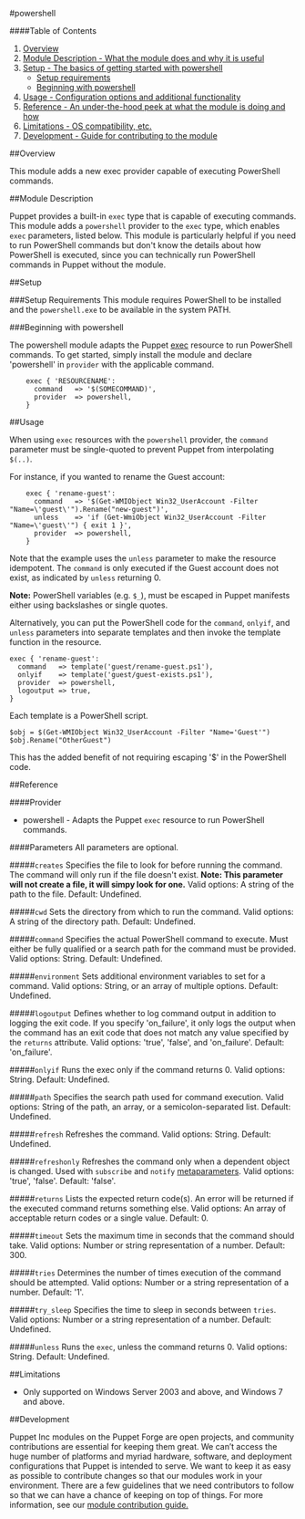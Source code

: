 #powershell

####Table of Contents

1. [Overview](#overview)
2. [Module Description - What the module does and why it is useful](#module-description)
3. [Setup - The basics of getting started with powershell](#setup)
    * [Setup requirements](#setup-requirements)
    * [Beginning with powershell](#beginning-with-powershell)
4. [Usage - Configuration options and additional functionality](#usage)
5. [Reference - An under-the-hood peek at what the module is doing and how](#reference)
5. [Limitations - OS compatibility, etc.](#limitations)
6. [Development - Guide for contributing to the module](#development)

##Overview

This module adds a new exec provider capable of executing PowerShell commands. 

##Module Description

Puppet provides a built-in `exec` type that is capable of executing commands. This module adds a `powershell` provider to the `exec` type,  which enables `exec` parameters, listed below. This module is particularly helpful if you need to run PowerShell commands but don't know the details about how PowerShell is executed, since you can technically run PowerShell commands in Puppet without the module.

##Setup

###Setup Requirements
This module requires PowerShell to be installed and the `powershell.exe` to be available in the system PATH.

###Beginning with powershell

The powershell module adapts the Puppet [exec](http://docs.puppet.com/references/stable/type.html#exec) resource to run PowerShell commands. To get started, simply install the module and declare 'powershell' in `provider` with the applicable command.

~~~
    exec { 'RESOURCENAME':
      command   => '$(SOMECOMMAND)',
      provider  => powershell,
    }
~~~

##Usage

When using `exec` resources with the `powershell` provider, the `command` parameter must be single-quoted to prevent Puppet from interpolating `$(..)`. 

For instance, if you wanted to rename the Guest account:

~~~
    exec { 'rename-guest':
      command   => '$(Get-WMIObject Win32_UserAccount -Filter "Name=\'guest\'").Rename("new-guest")',
      unless    => 'if (Get-WmiObject Win32_UserAccount -Filter "Name=\'guest\'") { exit 1 }',
      provider  => powershell,
    }
~~~

Note that the example uses the `unless` parameter to make the resource idempotent. The `command` is only executed if the Guest account does not exist, as indicated by `unless` returning 0.

**Note:** PowerShell variables (e.g. `$_`), must be escaped in Puppet manifests either using backslashes or single quotes.

Alternatively, you can put the PowerShell code for the `command`, `onlyif`, and `unless` parameters into separate templates and then invoke the template function in the resource.

~~~
exec { 'rename-guest':
  command   => template('guest/rename-guest.ps1'),
  onlyif    => template('guest/guest-exists.ps1'),
  provider  => powershell,
  logoutput => true,
}
~~~

Each template is a PowerShell script.

~~~
$obj = $(Get-WMIObject Win32_UserAccount -Filter "Name='Guest'")
$obj.Rename("OtherGuest")
~~~

This has the added benefit of not requiring escaping '$' in the PowerShell code.

##Reference

####Provider
* powershell - Adapts the Puppet `exec` resource to run PowerShell commands.

####Parameters
All parameters are optional.

#####`creates`
Specifies the file to look for before running the command. The command will only run if the file doesn't exist. **Note: This parameter will not create a file, it will simpy look for one.** Valid options: A string of the path to the file. Default: Undefined.

#####`cwd`
Sets the directory from which to run the command. Valid options: A string of the directory path. Default: Undefined.

#####`command`
Specifies the actual PowerShell command to execute. Must either be fully qualified or a search path for the command must be provided. Valid options: String. Default: Undefined.

#####`environment`
Sets additional environment variables to set for a command. Valid options: String, or an array of multiple options. Default: Undefined.

#####`logoutput`
Defines whether to log command output in addition to logging the exit code. If you specify 'on_failure', it only logs the output when the command has an exit code that does not match any value specified by the `returns` attribute. Valid options: 'true', 'false', and 'on_failure'. Default: 'on_failure'.

#####`onlyif`
Runs the exec only if the command returns 0. Valid options: String. Default: Undefined.

#####`path`
Specifies the search path used for command execution. Valid options: String of the path, an array, or a semicolon-separated list. Default: Undefined. 

#####`refresh`
Refreshes the command. Valid options: String. Default: Undefined.

#####`refreshonly`
Refreshes the command only when a dependent object is changed. Used with `subscribe` and `notify` [metaparameters](http://docs.puppet.com/references/latest/metaparameter.html). Valid options: 'true', 'false'. Default: 'false'.

#####`returns`
Lists the expected return code(s). An error will be returned if the executed command returns something else. Valid options: An array of acceptable return codes or a single value. Default: 0.

#####`timeout`
Sets the maximum time in seconds that the command should take. Valid options: Number or string representation of a number. Default: 300.

#####`tries`
Determines the number of times execution of the command should be attempted. Valid options: Number or a string representation of a number. Default: '1'.
 
#####`try_sleep`
Specifies the time to sleep in seconds between `tries`. Valid options: Number or a string representation of a number. Default: Undefined.

#####`unless`
Runs the `exec`, unless the command returns 0. Valid options: String. Default: Undefined.

##Limitations

 * Only supported on Windows Server 2003 and above, and Windows 7 and above.

##Development

Puppet Inc modules on the Puppet Forge are open projects, and community contributions are essential for keeping them great. We can’t access the huge number of platforms and myriad hardware, software, and deployment configurations that Puppet is intended to serve. We want to keep it as easy as possible to contribute changes so that our modules work in your environment. There are a few guidelines that we need contributors to follow so that we can have a chance of keeping on top of things. For more information, see our [module contribution guide.](https://docs.puppet.com/forge/contributing.html)
